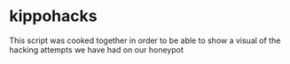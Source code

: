 # kippohacks
This script was cooked together in order to be able to show a visual of the hacking attempts we have had on our honeypot
